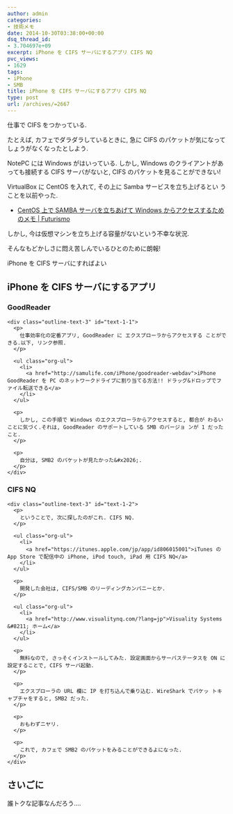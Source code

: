 ```yaml
---
author: admin
categories:
- 技術メモ
date: 2014-10-30T03:38:00+00:00
dsq_thread_id:
- 3.704697e+09
excerpt: iPhone を CIFS サーバにするアプリ CIFS NQ
pvc_views:
- 1629
tags:
- iPhone
- SMB
title: iPhone を CIFS サーバにするアプリ CIFS NQ
type: post
url: /archives/=2667
---
```


仕事で CIFS をつかっている. 

たとえば, カフェでダラダラしているときに, 急に CIFS のパケットが気になってしょうがなくなったとしよう. 

NotePC には Windows がはいっている. しかし, Windows のクライアントがあっても接続する CIFS サーバがないと, CIFS のパケットを見ることができない! 

VirtualBox に CentOS を入れて, その上に Samba サービスを立ち上げるとい うことを以前やった. 

<ul class="org-ul">
  <li>
    <a href="http://futurismo.biz/archives/1390">CentOS 上で SAMBA サーバを立ちあげて Windows からアクセスするためのメモ | Futurismo</a>
  </li>
</ul>

しかし, 今は仮想マシンを立ち上げる容量がないという不幸な状況. 

そんなもどかしさに悶え苦しんでいるひとのために朗報! 

iPhone を CIFS サーバにすればよい 

<div id="outline-container-sec-1" class="outline-2">
  <h2 id="sec-1">
    iPhone を CIFS サーバにするアプリ
  </h2>
  
  <div class="outline-text-2" id="text-1">
  </div>
  
  <div id="outline-container-sec-1-1" class="outline-3">
    <h3 id="sec-1-1">
      GoodReader
    </h3>
    
    <div class="outline-text-3" id="text-1-1">
      <p>
        仕事効率化の定番アプリ, GoodReader に エクスプローラからアクセスする ことができる.以下, リンク参照.
      </p>
      
      <ul class="org-ul">
        <li>
          <a href="http://samulife.com/iPhone/goodreader-webdav">iPhone GoodReader を PC のネットワークドライブに割り当てる方法!! ドラッグ&ドロップでファイル転送できる</a>
        </li>
      </ul>
      
      <p>
        しかし, この手順で Windows のエクスプローラからアクセスすると, 都合が わるいことに気づく.それは, GoodReader のサポートしている SMB のバージョ ンが 1 だったこと.
      </p>
      
      <p>
        自分は, SMB2 のパケットが見たかった&#x2026;.
      </p>
    </div>
  </div>
  
  <div id="outline-container-sec-1-2" class="outline-3">
    <h3 id="sec-1-2">
      CIFS NQ
    </h3>
    
    <div class="outline-text-3" id="text-1-2">
      <p>
        ということで, 次に探したのがこれ. CIFS NQ.
      </p>
      
      <ul class="org-ul">
        <li>
          <a href="https://itunes.apple.com/jp/app/id806015001">iTunes の App Store で配信中の iPhone, iPod touch, iPad 用 CIFS NQ</a>
        </li>
      </ul>
      
      <p>
        開発した会社は, CIFS/SMB のリーディングカンパニーとか.
      </p>
      
      <ul class="org-ul">
        <li>
          <a href="http://www.visualitynq.com/?lang=jp">Visuality Systems &#8211; ホーム</a>
        </li>
      </ul>
      
      <p>
        無料なので, さっそくインストールしてみた. 設定画面からサーバステータスを ON に設定することで, CIFS サーバ起動.
      </p>
      
      <p>
        エクスプローラの URL 欄に IP を打ち込んで乗り込む. WireShark でパケッ トキャプチャをすると, SMB2 だった.
      </p>
      
      <p>
        おもわずニヤリ.
      </p>
      
      <p>
        これで, カフェで SMB2 のパケットをみることができるよになった.
      </p>
    </div>
  </div>
</div>

<div id="outline-container-sec-2" class="outline-2">
  <h2 id="sec-2">
    さいごに
  </h2>
  
  <div class="outline-text-2" id="text-2">
    <p>
      誰トクな記事なんだろう&#x2026;.
    </p>
  </div>
</div>